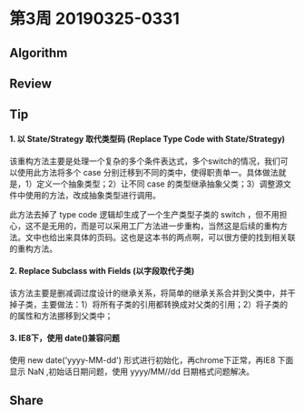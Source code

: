 # 第3周  20190325-0331

## Algorithm


## Review


## Tip

#### 1. 以 State/Strategy 取代类型码 (Replace Type Code with State/Strategy)

该重构方法主要是处理一个复杂的多个条件表达式，多个switch的情况，我们可以使用此方法将多个 case 分别迁移到不同的类中，使得职责单一。具体做法就是，1）定义一个抽象类型；2）让不同 case 的类型继承抽象父类；3）调整源文件中使用的方法，改成抽象类型进行调用。

此方法去掉了 type code 逻辑却生成了一个生产类型子类的 switch ，但不用担心，这不是无用的，而是可以采用工厂方法进一步重构，当然这是后续的重构方法。文中也给出来具体的页码。这也是这本书的两点啊，可以很方便的找到相关联的重构方法。

#### 2. Replace Subclass with Fields (以字段取代子类)

该方法主要是删减调过度设计的继承关系，将简单的继承关系合并到父类中，并干掉子类，主要做法：1）将所有子类的引用都转换成对父类的引用；2）将子类的的属性和方法挪移到父类中；

#### 3. IE8下，使用 date()兼容问题
使用 new date('yyyy-MM-dd') 形式进行初始化，再chrome下正常，再IE8 下面显示 NaN ,初始话日期问题，使用 yyyy/MM//dd 日期格式问题解决。

## Share

